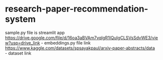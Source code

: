 # research-paper-recommendation-system
sample.py file is streamlit app
https://drive.google.com/file/d/16oa3aBVAm7vqlgR1IQuIgCLSVsSdvWE3/view?usp=drive_link  -  embeddings.py file link
https://www.kaggle.com/datasets/spsayakpaul/arxiv-paper-abstracts/data    - dataset link
